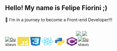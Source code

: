 ## Hello! My name is Felipe Fiorini ;)

🎯 I'm in a journey to become a Front-end Developer!!!

##

<div align="center">
  <a href="https://github.com/Felipefiorini03">
  <img height="180em" src="https://github-readme-stats.vercel.app/api?username=Felipefiorini03&show_icons=true&theme=dark&include_all_commits=true&count_private=true"/>
  <img height="180em" src="https://github-readme-stats.vercel.app/api/top-langs/?username=Felipefiorini03&layout=compact&langs_count=7&theme=dark"/>
</div>

<div style="display: flex; align-items: center;height:40;"><br>
  <img align="center" alt="Gustavo-HTML" height="30" width="40" src="https://cdn.jsdelivr.net/gh/devicons/devicon/icons/html5/html5-original.svg" />
  <img align="center" alt="Gustavo-Js" height="30" width="40" src="https://raw.githubusercontent.com/devicons/devicon/master/icons/javascript/javascript-plain.svg">
  <img align="center" alt="Gustavo-CSS" height="30" width="40" src="https://raw.githubusercontent.com/devicons/devicon/master/icons/css3/css3-original.svg">
  <img align="center" alt="Gustavo-React" height="30" width="40" src="https://raw.githubusercontent.com/devicons/devicon/master/icons/react/react-original.svg">
  <img align="center" alt="Gustavo-Python" height="30" width="40" src="https://raw.githubusercontent.com/devicons/devicon/master/icons/python/python-original.svg">
  <img align="center" alt="Gustavo-Csharp" height="30" width="40" src="https://raw.githubusercontent.com/devicons/devicon/master/icons/csharp/csharp-original.svg">
  <img align="center" alt="Gustavo-PHP" width="40" height="30" src="https://cdn.jsdelivr.net/gh/devicons/devicon/icons/php/php-plain.svg" />
</div>